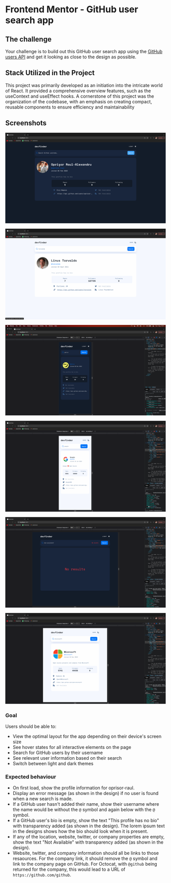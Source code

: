# Frontend Mentor - GitHub user search app

## The challenge

Your challenge is to build out this GitHub user search app using the [GitHub users API](https://docs.github.com/en/rest/reference/users#get-a-user) and get it looking as close to the design as possible.

## Stack Utilized in the Project
This project was primarily developed as an initiation into the intricate world of React. It provided a comprehensive overview features, such as the useContext and useEffect hooks. A cornerstone of this project was the organization of the codebase, with an emphasis on creating compact, reusable components to ensure efficiency and maintainability

## Screenshots
![Desktop Dark Mode Screenshot](https://github.com/oprisor-raul/devfinder/blob/main/screenshots/desktop-dark.png)

![Desktop Light Mode Screenshot](https://github.com/oprisor-raul/devfinder/blob/main/screenshots/desktop-light.png)

![Mobile Dark Mode Screenshot](https://github.com/oprisor-raul/devfinder/blob/main/screenshots/mobile-dark.png)

![Mobile Light Mode Screenshot](https://github.com/oprisor-raul/devfinder/blob/main/screenshots/mobile-light.png)

![Tablet Dark Mode Error Screenshot](https://github.com/oprisor-raul/devfinder/blob/main/screenshots/tablet-dark-error.png)

![Tablet Light Mode Screenshot](https://github.com/oprisor-raul/devfinder/blob/main/screenshots/tablet-light.png)


### Goal
Users should be able to:

- View the optimal layout for the app depending on their device's screen size
- See hover states for all interactive elements on the page
- Search for GitHub users by their username
- See relevant user information based on their search
- Switch between light and dark themes

### Expected behaviour

- On first load, show the profile information for oprisor-raul.
- Display an error message (as shown in the design) if no user is found when a new search is made.
- If a GitHub user hasn't added their name, show their username where the name would be without the `@` symbol and again below with the `@` symbol.
- If a GitHub user's bio is empty, show the text "This profile has no bio" with transparency added (as shown in the design). The lorem ipsum text in the designs shows how the bio should look when it is present.
- If any of the location, website, twitter, or company properties are empty, show the text "Not Available" with transparency added (as shown in the design).
- Website, twitter, and company information should all be links to those resaources. For the company link, it should remove the `@` symbol and link to the company page on GitHub. For Octocat, with `@github` being returned for the company, this would lead to a URL of `https://github.com/github`.

